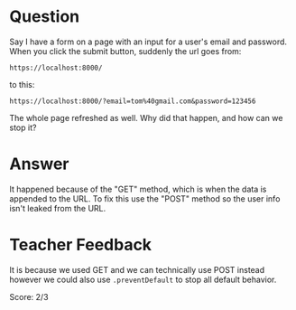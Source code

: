 # Question
Say I have a form on a page with an input for a user's email and password. When you click the submit button, suddenly the url goes from:

```plaintext
https://localhost:8000/
```
to this:
```plaintext
https://localhost:8000/?email=tom%40gmail.com&password=123456
```

The whole page refreshed as well. Why did that happen, and how can we stop it?

# Answer
It happened because of the "GET" method, which is when the data is appended to the URL. To fix this use the "POST" method so the user info isn't leaked from the URL.

# Teacher Feedback

It is because we used GET and we can technically use POST instead however we could also use `.preventDefault` to stop all default behavior.

Score: 2/3